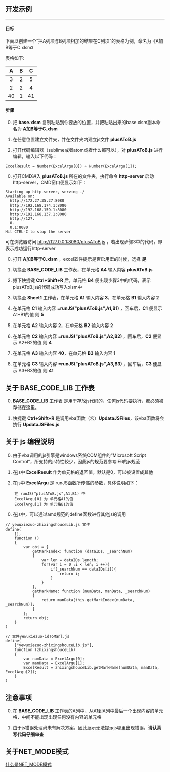 ## 开发示例

---

#### 目标

下面以创建一个“把A列项与B列项相加的结果在C列项”的表格为例，命名为《A加B等于C.xlsm》

表格如下:

|A|B|C|
| :----: | :----: | :----: |
|3|2|5|
|2|2|4|
|40|1|41|

#### 步骤

0. 把 __base.xlsm__ 复制粘贴到你要放的位置，并把粘贴出来的base.xlsm副本命名为 __A加B等于C.xlsm__

0. 在任意位置建立文件夹，并在文件夹内建立js文件 __plusAToB.js__

0. 打开代码编辑器（sublime或者atom或者什么都可以），对 __plusAToB.js__ 进行编辑，输入以下代码：
```
ExcelResult = Number(ExcelArgu[0]) + Number(ExcelArgu[1]);
```

0. 打开CMD进入 __plusAToB.js__ 所在的文件夹，执行命令 __http-server__ 启动 http-server，CMD窗口便显示如下：
```
Starting up http-server, serving ./
Available on:
  http://172.27.35.27:8080
  http://192.168.174.1:8080
  http://192.168.159.1:8080
  http://192.168.137.1:8080
  http://127.
  0.
  0.1:8080
Hit CTRL-C to stop the server
```
可在浏览器访问 http://127.0.0.1:8080/plusAToB.js ，若出现步骤3中的代码，即表示成功运行http-server

0. 打开 __A加B等于C.xlsm__ ，excel软件提示是否启用宏的时候，选择 __是__

0. 切换至 __BASE_CODE_LIB__ 工作表，在单元格 __A4__ 输入内容 __plusAToB.js__

0. 摁下快捷键 __Ctrl+Shift+R__ 后，单元格 __B4__ 便出现步骤3中的代码，表示plusAToB.js的代码成功写入xlsm中

0. 切换至 __Sheet1__ 工作表，在单元格 __A1__ 输入内容 __3__，在单元格 __B1__ 输入内容 __2__

0. 在单元格 __C1__ 输入内容 __=runJS("plusAToB.js",A1,B1)__ ，回车后，__C1__ 便显示 A1+B1的值 则 __5__

0. 在单元格 __A2__ 输入内容 __2__，在单元格 __B2__ 输入内容 __2__

0. 在单元格 __C2__ 输入内容 __=runJS("plusAToB.js",A2,B2)__ ，回车后，__C2__ 便显示 A2+B2的值 则 __4__

0. 在单元格 __A3__ 输入内容 __40__，在单元格 __B3__ 输入内容 __1__

0. 在单元格 __C3__ 输入内容 __=runJS("plusAToB.js",A3,B3)__ ，回车后，__C3__ 便显示 A3+B3的值 则 __41__

## 关于 BASE_CODE_LIB 工作表

0. __BASE_CODE_LIB__ 工作表 是用于存放js代码的，任何js代码要执行，都必须被存储在这里。

0. 快捷键 __Ctrl+Shift+R__ 是调用vba函数（宏）__UpdataJSFiles__，该vba函数将会执行 __UpdataJSFiles.js__

## 关于 js 编程说明

0. 由于vba调用的js引擎是windows系统COM组件的“Microsoft Script Control”，所支持的js特性较少，因此js的规范要参考IE6的js规范

0. 在js中 __ExcelResult__ 作为单元格的返回值，默认是0，可以被设置成其他

0. 在js中 __ExcelArgu__ 是 runJS函数所传递的参数，具体说明如下：
```
    在 runJS("plusAToB.js",A1,B1) 中
    ExcelArgu[0] 为 单元格A1的值
    ExcelArgu[1] 为 单元格B1的值
```

0. 在js中，可以通过amd规范的define函数进行其他js的调用
```
// yewuxiezuo-zhixingshouceLib.js 文件
define(
    [],
    function ()
    {
        var obj = {
            getMarkIndex: function (dataIDs, _searchNum)
            {
                var len = dataIDs.length;
                for(var i = 0 ;i < len; i ++){
                    if(_searchNum == dataIDs[i]){
                        return i;
                    }
                }
            },
            getMarkName: function (numData, manData, _searchNum)
            {
                return manData[this.getMarkIndex(numData, _searchNum)];
            }
        };
        return obj;
    }
)
```
```
// 文件yewuxiezuo-idToManl.js
define(
    ["yewuxiezuo-zhixingshouceLib.js"],
    function (zhixingshouceLib)
    {
        var numData = ExcelArgu[0];
        var manData = ExcelArgu[1];
        ExcelResult = zhixingshouceLib.getMarkName(numData, manData, ExcelArgu[2]);
    }
)
```

## 注意事项

0. 在 __BASE_CODE_LIB__ 工作表的A列中，从A1到A列中最后一个出现内容的单元格，中间不能出现出现任何没有内容的单元格

0. 由于js错误处理尚未有解决方案，因此展示无法提示js哪里出现错误，__请认真写代码仔细审查__

## 关于NET_MODE模式

[什么是NET_MODE模式](what_Is_Net_Mode.md)